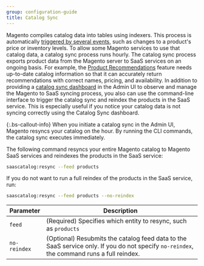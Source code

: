 ```yaml
---
group: configuration-guide
title: Catalog Sync
---
```


Magento compiles catalog data into tables using indexers. This process is automatically [triggered by several events](https://docs.magento.com/user-guide/system/index-management-events.html), such as changes to a product's price or inventory levels. To allow some Magento services to use that catalog data, a catalog sync process runs hourly. The catalog sync process exports product data from the Magento server to SaaS services on an ongoing basis. For example, the [Product Recommendations](https://docs.magento.com/user-guide/marketing/product-recommendations.html) feature needs up-to-date catalog information so that it can accurately return recommendations with correct names, pricing, and availability. In addition to providing a [catalog sync dashboard](https://docs.magento.com/user-guide/system/catalog-sync.html) in the Admin UI to observe and manage the Magento to SaaS syncing process, you also can use the command-line interface to trigger the catalog sync and reindex the products in the SaaS service. This is especially useful if you notice your catalog data is not syncing correctly using the Catalog Sync dashboard.

{:.bs-callout-info}
When you initiate a catalog sync in the Admin UI, Magento resyncs your catalog on the hour. By running the CLI commands, the catalog sync executes immediately.

The following command resyncs your entire Magento catalog to Magento SaaS services and reindexes the products in the SaaS service:

```bash
saascatalog:resync --feed products
```

If you do not want to run a full reindex of the products in the SaaS service, run:

```bash
saascatalog:resync --feed products --no-reindex
```

|Parameter|Description|
|---|---|
|`feed`|(Required) Specifies which entity to resync, such as `products`|
|`no-reindex`|(Optional) Resubmits the catalog feed data to the SaaS service only. If you do not specify `no-reindex`, the command runs a full reindex.|
